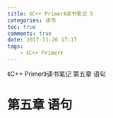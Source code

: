 ```yaml
---
title: 《C++ Primer》读书笔记 5
categories: 读书
toc: true
comments: true
date: 2017-11-26 17:17
tags:
    - 《C++ Primer》
---
```


《C++ Primer》读书笔记 第五章 语句

<!-- more -->
<!-- toc -->

# 第五章 语句
